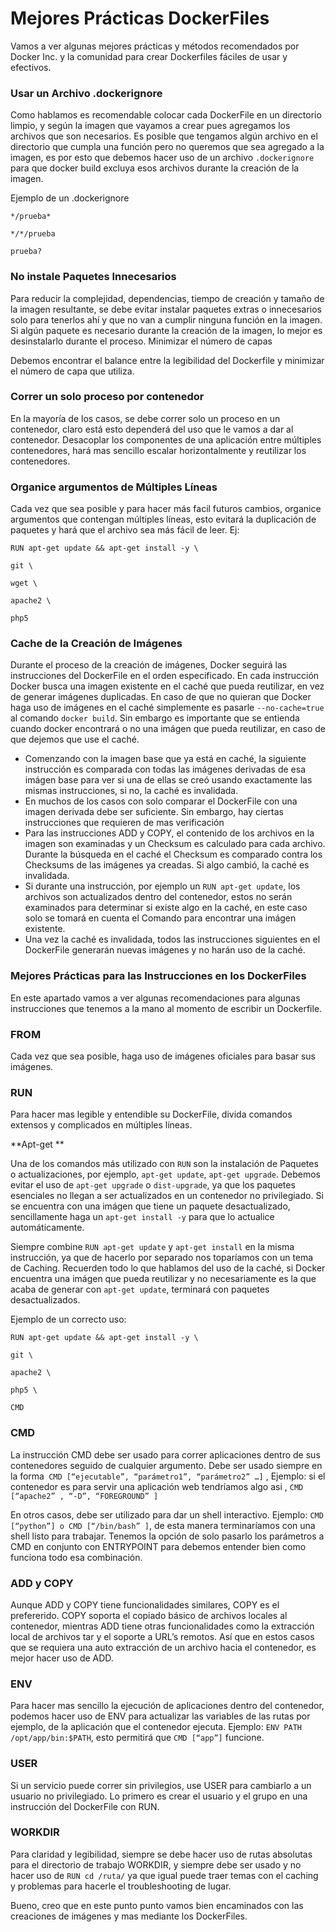 # Mejores Prácticas DockerFiles

Vamos a ver algunas mejores prácticas y métodos recomendados por Docker Inc. y la comunidad para crear Dockerfiles fáciles de usar y efectivos.


### Usar un Archivo .dockerignore



Como hablamos es recomendable colocar cada DockerFile en un directorio limpio, y según la imagen que vayamos a crear pues agregamos los archivos que son necesarios. Es posible que tengamos algún archivo en el directorio que cumpla una función pero no queremos que sea agregado a la imagen, es por esto que debemos hacer uso de un archivo ```.dockerignore``` para que docker build excluya esos archivos durante la creación de la imagen. 

Ejemplo de un .dockerignore

    */prueba*

    */*/prueba

    prueba?


### No instale Paquetes Innecesarios



Para reducir la complejidad, dependencias, tiempo de creación y tamaño de la imagen resultante, se debe evitar instalar paquetes extras o innecesarios solo para tenerlos ahí y que no van a cumplir ninguna función en la imagen. Si algún paquete es necesario durante la creación de la imagen, lo mejor es desinstalarlo durante el proceso.
Minimizar el número de capas

Debemos encontrar el balance entre la legibilidad del Dockerfile y minimizar el número de capa que utiliza.


### Correr un solo proceso por contenedor



En la mayoría de los casos, se debe correr solo un proceso en un contenedor, claro está esto dependerá del uso que le vamos a dar al contenedor. Desacoplar los componentes de una aplicación entre múltiples contenedores, hará mas sencillo escalar horizontalmente y reutilizar los contenedores.


### Organice argumentos de Múltiples Líneas



Cada vez que sea posible y para hacer más facil futuros cambios, organice argumentos que contengan múltiples líneas, esto evitará la duplicación de paquetes y hará que el archivo sea más fácil de leer. Ej:

    RUN apt-get update && apt-get install -y \

    git \

    wget \

    apache2 \

    php5


### Cache de la Creación de Imágenes



Durante el proceso de la creación de imágenes, Docker seguirá las instrucciones del DockerFile en el orden especificado. En cada instrucción Docker busca una imagen existente en el caché que pueda reutilizar, en vez de generar imágenes duplicadas. En caso de que no quieran que Docker haga uso de imágenes en el caché simplemente es pasarle ```--no-cache=true``` al comando ```docker build```. Sin embargo es importante que se entienda cuando docker encontrará o no una imágen que pueda reutilizar, en caso de que dejemos que use el caché.

* Comenzando con la imagen base que ya está en caché, la siguiente instrucción es comparada con todas las imágenes derivadas de esa imágen base para ver si una de ellas se creó usando exactamente las mismas instrucciones, si no, la caché es invalidada.
* En muchos de los casos con solo comparar el DockerFile con una imagen derivada debe ser suficiente. Sin embargo, hay ciertas instrucciones que requieren de mas verificación
* Para las instrucciones ADD y COPY, el contenido de los archivos en la imagen son examinadas y un Checksum es calculado para cada archivo. Durante la búsqueda en el caché el Checksum es comparado contra los Checksums de las imágenes ya creadas. Si algo cambió, la caché es invalidada.
* Si durante una instrucción, por ejemplo un ```RUN apt-get update```, los archivos son actualizados dentro del contenedor, estos no serán examinados para determinar si existe algo en la caché, en este caso solo se tomará en cuenta el Comando para encontrar una imágen existente.
* Una vez la caché es invalidada, todos las instrucciones siguientes en el DockerFile generarán nuevas imágenes y no harán uso de la caché.


### Mejores Prácticas para las Instrucciones en los DockerFiles



En este apartado vamos a ver algunas recomendaciones para algunas instrucciones que tenemos a la mano al momento de escribir un Dockerfile.


### FROM



Cada vez que sea posible, haga uso de imágenes oficiales para basar sus imágenes.


### RUN



Para hacer mas legible y entendible su DockerFile, divida comandos extensos y complicados en múltiples líneas.

**Apt-get
**

Una de los comandos más utilizado con ```RUN``` son la instalación de Paquetes o actualizaciones, por ejemplo, ```apt-get update```, ```apt-get upgrade```. Debemos evitar el uso de ```apt-get upgrade``` o ```dist-upgrade```, ya que los paquetes esenciales no llegan a ser actualizados en un contenedor no privilegiado. Si se encuentra con una imágen que tiene un paquete desactualizado, sencillamente haga un ```apt-get install -y``` para que lo actualice automáticamente.

Siempre combine ```RUN apt-get update``` y ```apt-get install``` en la misma instrucción, ya que de hacerlo por separado nos toparíamos con un tema de Caching. Recuerden todo lo que hablamos del uso de la caché, si Docker encuentra una imágen que pueda reutilizar y no necesariamente es la que acaba de generar con ```apt-get update```, terminará con paquetes desactualizados.

Ejemplo de un correcto uso:

    RUN apt-get update && apt-get install -y \

    git \

    apache2 \

    php5 \

    CMD


### CMD



La instrucción CMD debe ser usado para correr aplicaciones dentro de sus contenedores seguido de cualquier argumento. Debe ser usado siempre en la forma``` CMD [“ejecutable”, “parámetro1”, “parámetro2” …]``` , Ejemplo: si el contenedor es para servir una aplicación web tendríamos algo asi , ```CMD [“apache2” , “-D”, “FOREGROUND” ]```

En otros casos, debe ser utilizado para dar un shell interactivo. Ejemplo: ```CMD [“python”] o CMD [“/bin/bash” ]```, de esta manera terminaríamos con una shell listo para trabajar. Tenemos la opción de solo pasarlo los parámetros a CMD en conjunto con ENTRYPOINT para debemos entender bien como funciona todo esa combinación.


### ADD y COPY



Aunque ADD y COPY tiene funcionalidades similares, COPY es el prefererido. COPY soporta el copiado básico de archivos locales al contenedor, mientras ADD tiene otras funcionalidades como la extracción local de archivos tar y el soporte a URL’s remotos. Así que en estos casos que se requiera una auto extracción de un archivo hacia el contenedor, es mejor hacer uso de ADD.


### ENV



Para hacer mas sencillo la ejecución de aplicaciones dentro del contenedor, podemos hacer uso de ENV para actualizar las variables de las rutas por ejemplo, de la aplicación que el contenedor ejecuta. Ejemplo: ```ENV PATH /opt/app/bin:$PATH```, esto permitirá que ```CMD [“app”]``` funcione.


### USER



Si un servicio puede correr sin privilegios, use USER para cambiarlo a un usuario no privilegiado. Lo primero es crear el usuario y el grupo en una instrucción del DockerFile con RUN.


### WORKDIR



Para claridad y legibilidad, siempre se debe hacer uso de rutas absolutas para el directorio de trabajo WORKDIR, y siempre debe ser usado y no hacer uso de ```RUN cd /ruta/``` ya que igual puede traer temas con el caching y problemas para hacerle el troubleshooting de lugar.

Bueno, creo que en este punto punto vamos bien encaminados con las creaciones de imágenes y mas mediante los DockerFiles.